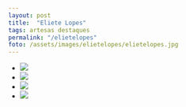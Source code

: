 ```yaml
---
layout: post
title:  "Eliete Lopes"
tags: artesas destaques
permalink: "/elietelopes"
foto: /assets/images/elietelopes/elietelopes.jpg
---
```


<div class="mostruario">
        <ul>
          <li><img src="{{ site.url }}/assets/images/elietelopes/elietelopes1.jpg" /></li>
          <li><img src="{{ site.url }}/assets/images/elietelopes/elietelopes2.jpg" /></li>     
          <li><img src="{{ site.url }}/assets/images/elietelopes/elietelopes3.jpg" /></li>
          <li><img src="{{ site.url }}/assets/images/elietelopes/elietelopes4.jpg" /></li>         
        </ul>
</div>
  

